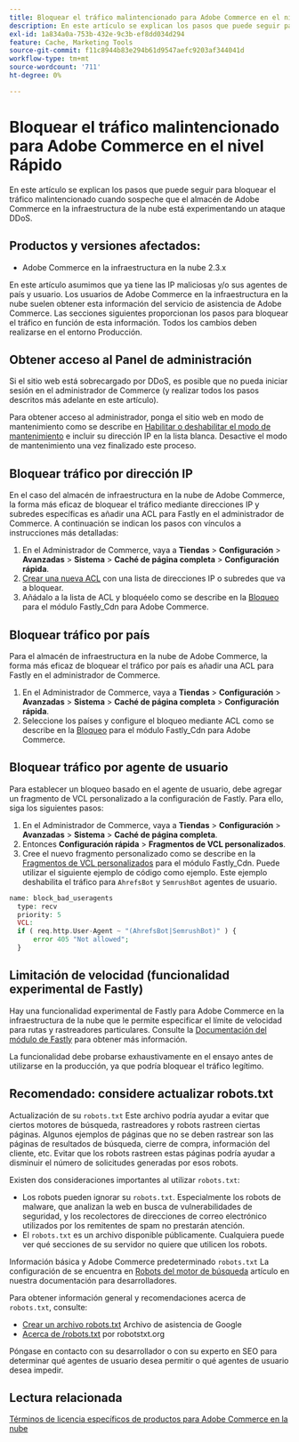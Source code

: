 ```yaml
---
title: Bloquear el tráfico malintencionado para Adobe Commerce en el nivel Rápido
description: En este artículo se explican los pasos que puede seguir para bloquear el tráfico malintencionado cuando sospeche que el almacén de Adobe Commerce en la infraestructura de la nube está experimentando un ataque DDoS.
exl-id: 1a834a0a-753b-432e-9c3b-ef8dd034d294
feature: Cache, Marketing Tools
source-git-commit: f11c8944b83e294b61d9547aefc9203af344041d
workflow-type: tm+mt
source-wordcount: '711'
ht-degree: 0%

---
```


# Bloquear el tráfico malintencionado para Adobe Commerce en el nivel Rápido

En este artículo se explican los pasos que puede seguir para bloquear el tráfico malintencionado cuando sospeche que el almacén de Adobe Commerce en la infraestructura de la nube está experimentando un ataque DDoS.

## Productos y versiones afectados:

* Adobe Commerce en la infraestructura en la nube 2.3.x

En este artículo asumimos que ya tiene las IP maliciosas y/o sus agentes de país y usuario. Los usuarios de Adobe Commerce en la infraestructura en la nube suelen obtener esta información del servicio de asistencia de Adobe Commerce. Las secciones siguientes proporcionan los pasos para bloquear el tráfico en función de esta información. Todos los cambios deben realizarse en el entorno Producción.

## Obtener acceso al Panel de administración

Si el sitio web está sobrecargado por DDoS, es posible que no pueda iniciar sesión en el administrador de Commerce (y realizar todos los pasos descritos más adelante en este artículo).

Para obtener acceso al administrador, ponga el sitio web en modo de mantenimiento como se describe en [Habilitar o deshabilitar el modo de mantenimiento](https://devdocs.magento.com/guides/v2.4/install-gde/install/cli/install-cli-subcommands-maint.html#instgde-cli-maint) e incluir su dirección IP en la lista blanca. Desactive el modo de mantenimiento una vez finalizado este proceso.

## Bloquear tráfico por dirección IP

En el caso del almacén de infraestructura en la nube de Adobe Commerce, la forma más eficaz de bloquear el tráfico mediante direcciones IP y subredes específicas es añadir una ACL para Fastly en el administrador de Commerce. A continuación se indican los pasos con vínculos a instrucciones más detalladas:

1. En el Administrador de Commerce, vaya a **Tiendas** > **Configuración** > **Avanzadas** > **Sistema** > **Caché de página completa** > **Configuración rápida**.
1. [Crear una nueva ACL](https://github.com/fastly/fastly-magento2/blob/master/Documentation/Guides/ACL.md) con una lista de direcciones IP o subredes que va a bloquear.
1. Añádalo a la lista de ACL y bloquéelo como se describe en la [Bloqueo](https://github.com/fastly/fastly-magento2/blob/master/Documentation/Guides/BLOCKING.md) para el módulo Fastly\_Cdn para Adobe Commerce.

## Bloquear tráfico por país

Para el almacén de infraestructura en la nube de Adobe Commerce, la forma más eficaz de bloquear el tráfico por país es añadir una ACL para Fastly en el administrador de Commerce.

1. En el Administrador de Commerce, vaya a **Tiendas** > **Configuración** > **Avanzadas** > **Sistema** > **Caché de página completa** > **Configuración rápida**.
1. Seleccione los países y configure el bloqueo mediante ACL como se describe en la [Bloqueo](https://github.com/fastly/fastly-magento2/blob/master/Documentation/Guides/BLOCKING.md) para el módulo Fastly\_Cdn para Adobe Commerce.

## Bloquear tráfico por agente de usuario

Para establecer un bloqueo basado en el agente de usuario, debe agregar un fragmento de VCL personalizado a la configuración de Fastly. Para ello, siga los siguientes pasos:

1. En el Administrador de Commerce, vaya a **Tiendas** > **Configuración** > **Avanzadas** > **Sistema** > **Caché de página completa**.
1. Entonces **Configuración rápida** > **Fragmentos de VCL personalizados**.
1. Cree el nuevo fragmento personalizado como se describe en la [Fragmentos de VCL personalizados](https://github.com/fastly/fastly-magento2/blob/master/Documentation/Guides/CUSTOM-VCL-SNIPPETS.md) para el módulo Fastly\_Cdn. Puede utilizar el siguiente ejemplo de código como ejemplo. Este ejemplo deshabilita el tráfico para `AhrefsBot` y `SemrushBot` agentes de usuario.

```php
name: block_bad_useragents
  type: recv
  priority: 5
  VCL:
  if ( req.http.User-Agent ~ "(AhrefsBot|SemrushBot)" ) {
      error 405 "Not allowed";
  }
```

## Limitación de velocidad (funcionalidad experimental de Fastly)

Hay una funcionalidad experimental de Fastly para Adobe Commerce en la infraestructura de la nube que le permite especificar el límite de velocidad para rutas y rastreadores particulares. Consulte la [Documentación del módulo de Fastly](https://github.com/fastly/fastly-magento2/blob/master/Documentation/Guides/RATE-LIMITING.md) para obtener más información.

La funcionalidad debe probarse exhaustivamente en el ensayo antes de utilizarse en la producción, ya que podría bloquear el tráfico legítimo.

## Recomendado: considere actualizar robots.txt

Actualización de su `robots.txt` Este archivo podría ayudar a evitar que ciertos motores de búsqueda, rastreadores y robots rastreen ciertas páginas. Algunos ejemplos de páginas que no se deben rastrear son las páginas de resultados de búsqueda, cierre de compra, información del cliente, etc. Evitar que los robots rastreen estas páginas podría ayudar a disminuir el número de solicitudes generadas por esos robots.

Existen dos consideraciones importantes al utilizar `robots.txt`:

* Los robots pueden ignorar su `robots.txt`. Especialmente los robots de malware, que analizan la web en busca de vulnerabilidades de seguridad, y los recolectores de direcciones de correo electrónico utilizados por los remitentes de spam no prestarán atención.
* El `robots.txt` es un archivo disponible públicamente. Cualquiera puede ver qué secciones de su servidor no quiere que utilicen los robots.

Información básica y Adobe Commerce predeterminado `robots.txt` La configuración de se encuentra en [Robots del motor de búsqueda](https://docs.magento.com/m2/ee/user_guide/marketing/search-engine-robots.html) artículo en nuestra documentación para desarrolladores.

Para obtener información general y recomendaciones acerca de `robots.txt`, consulte:

* [Crear un archivo robots.txt](https://developers.google.com/search/docs/advanced/robots/create-robots-txt) Archivo de asistencia de Google
* [Acerca de /robots.txt](https://www.robotstxt.org/robotstxt.html) por robotstxt.org

Póngase en contacto con su desarrollador o con su experto en SEO para determinar qué agentes de usuario desea permitir o qué agentes de usuario desea impedir.

## Lectura relacionada

[Términos de licencia específicos de productos para Adobe Commerce en la nube](https://www.adobe.com/content/dam/cc/en/legal/terms/enterprise/pdfs/PSLT-AdobeCommerceCloud-WW-2023v1.pdf)
